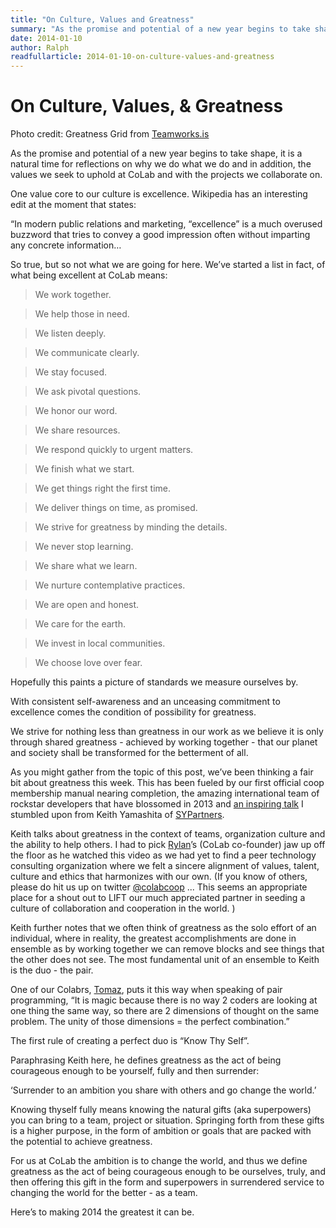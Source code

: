 ```yaml
---
title: "On Culture, Values and Greatness"
summary: "As the promise and potential of a new year begins to take shape, it is a natural time for reflections on why we do what we do and in addition, the values we seek to uphold at CoLab and with the projects we collaborate on."
date: 2014-01-10
author: Ralph
readfullarticle: 2014-01-10-on-culture-values-and-greatness
---
```


# On Culture, Values, & Greatness

Photo credit: Greatness Grid from [Teamworks.is](http://teamworks.is/)

As the promise and potential of a new year begins to take shape, it is a natural time for reflections on why we do what we do and in addition, the values we seek to uphold at CoLab and with the projects we collaborate on.

One value core to our culture is excellence. Wikipedia has an interesting edit at the moment that states:

“In modern public relations and marketing, “excellence” is a much overused buzzword that tries to convey a good impression often without imparting any concrete information…

So true, but so not what we are going for here. We’ve started a list in fact, of what being excellent at CoLab means:

> We work together.

> We help those in need.

> We listen deeply.

> We communicate clearly.

> We stay focused.

> We ask pivotal questions.

> We honor our word.

> We share resources.

> We respond quickly to urgent matters.

> We finish what we start.

> We get things right the first time.

> We deliver things on time, as promised.

> We strive for greatness by minding the details.

> We never stop learning.

> We share what we learn.

> We nurture contemplative practices.

> We are open and honest.

> We care for the earth.

> We invest in local communities.

> We choose love over fear.

Hopefully this paints a picture of standards we measure ourselves by.

With consistent self-awareness and an unceasing commitment to excellence comes the condition of possibility for greatness.

We strive for nothing less than greatness in our work as we believe it is only through shared greatness - achieved by working together - that our planet and society shall be transformed for the betterment of all.

As you might gather from the topic of this post, we’ve been thinking a fair bit about greatness this week. This has been fueled by our first official coop membership manual nearing completion, the amazing international team of rockstar developers that have blossomed in 2013 and [an inspiring talk](http://vimeo.com/55814448) I stumbled upon from Keith Yamashita of [SYPartners](http://www.sypartners.com/).

Keith talks about greatness in the context of teams, organization culture and the ability to help others.  I had to pick [Rylan]()’s (CoLab co-founder) jaw up off the floor as he watched this video as we had yet to find a peer technology consulting organization where we felt a sincere alignment of values, talent, culture and ethics that harmonizes with our own.  (If you know of others, please do hit us up on twitter [@colabcoop](http://twitter.com/colabcoop) ... This seems an appropriate place for a shout out to LIFT our much appreciated partner in seeding a culture of collaboration and cooperation in the world. )

Keith further notes that we often think of greatness as the solo effort of an individual, where in reality, the greatest accomplishments are done in ensemble as by working together we can remove blocks and see things that the other does not see.  The most fundamental unit of an ensemble to Keith is the duo - the pair.

One of our Colabrs, [Tomaz](), puts it this way when speaking of pair programming, “It is magic because there is no way 2 coders are looking at one thing the same way, so there are 2 dimensions of thought on the same problem.  The unity of those dimensions = the perfect combination.”

The first rule of creating a perfect duo is “Know Thy Self”.

Paraphrasing Keith here, he defines greatness as the act of being courageous enough to be yourself, fully and then surrender:

‘Surrender to an ambition you share with others and go change the world.’

Knowing thyself fully means knowing the natural gifts (aka superpowers) you can bring to a team, project or situation. Springing forth from these gifts is a higher purpose, in the form of ambition or goals that are packed with the potential to achieve greatness.

For us at CoLab the ambition is to change the world, and thus we define greatness as the act of being courageous enough to be ourselves, truly, and then offering this gift in the form and superpowers in surrendered service to changing the world for the better - as a team.

Here’s to making 2014 the greatest it can be.
